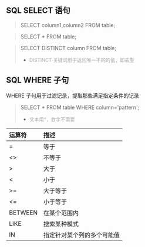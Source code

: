 ## SQL SELECT 语句

> SELECT column1,column2 FROM table;

> SELECT * FROM table;

> SELECT DISTINCT column FROM table;  
> * <font size=2 color=DarkGray>DISTINCT 关键词用于返回唯一不同的值，即去重</font>

## SQL WHERE 子句
WHERE 子句用于过滤记录，提取那些满足指定条件的记录

> SELECT * FROM table WHERE column='pattern';  
> * <font size=2 color=DarkGray>文本用‘’，数字不需要</font>

|  运算符   | 描述  |
|  :----  | :----  |
|=	|等于|
|<>	|不等于|
|>	|大于|
|<	|小于|
|>=	|大于等于|
|<=	|小于等于|
|BETWEEN	|在某个范围内|
|LIKE	|搜索某种模式|
|IN	|指定针对某个列的多个可能值|
